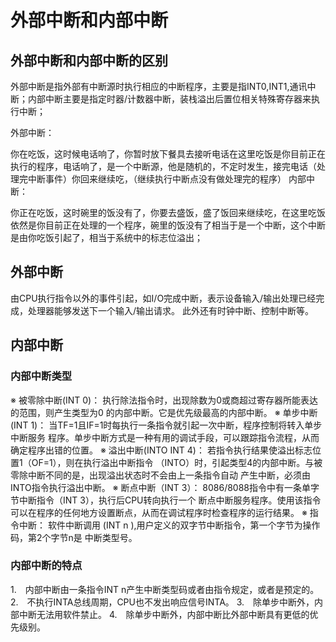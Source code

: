 # 外部中断和内部中断

## 外部中断和内部中断的区别
外部中断是指外部有中断源时执行相应的中断程序，主要是指INT0,INT1,通讯中断；内部中断主要是指定时器/计数器中断，装栈溢出后置位相关特殊寄存器来执行中断；

外部中断：

你在吃饭，这时候电话响了，你暂时放下餐具去接听电话在这里吃饭是你目前正在执行的程序，电话响了，是一个中断源，他是随机的，不定时发生，接完电话（处理完中断事件）你回来继续吃，（继续执行中断点没有做处理完的程序）
内部中断：

你正在吃饭，这时碗里的饭没有了，你要去盛饭，盛了饭回来继续吃，在这里吃饭依然是你目前正在处理的一个程序，碗里的饭没有了相当于是一个中断，这个中断是由你吃饭引起了，相当于系统中的标志位溢出；

## 外部中断

由CPU执行指令以外的事件引起，如I/O完成中断，表示设备输入/输出处理已经完成，处理器能够发送下一个输入/输出请求。
此外还有时钟中断、控制中断等。

## 内部中断

### 内部中断类型

※ 被零除中断(INT 0)：
执行除法指令时，出现除数为0或商超过寄存器所能表达的范围，则产生类型为0 的内部中断。它是优先级最高的内部中断。
※ 单步中断(INT 1)：
当TF=1且IF=1时每执行一条指令就引起一次中断，程序控制将转入单步中断服务 程序。单步中断方式是一种有用的调试手段，可以跟踪指令流程，从而确定程序出错的位置。
※ 溢出中断(INTO INT 4)：
若指令执行结果使溢出标志位置1（OF=1），则在执行溢出中断指令 （INTO）时，引起类型4的内部中断。与被零除中断不同的是，出现溢出状态时不会由上一条指令自动 产生中断，必须由INTO指令执行溢出中断。
※ 断点中断（INT 3）：
8086/8088指令中有一条单字节中断指令（INT 3），执行后CPU转向执行一个 断点中断服务程序。使用该指令可以在程序的任何地方设置断点，从而在调试程序时检查程序的运行结果。
※ 指令中断：
软件中断调用 (INT n ),用户定义的双字节中断指令，第一个字节为操作码，第2个字节n是 中断类型号。

### 内部中断的特点

1.　内部中断由一条指令INT n产生中断类型码或者由指令规定，或者是预定的。
2.　不执行INTA总线周期，CPU也不发出响应信号INTA。
3.　除单步中断外，内部中断无法用软件禁止。
4.　除单步中断外，内部中断比外部中断具有更低的优先级别。
